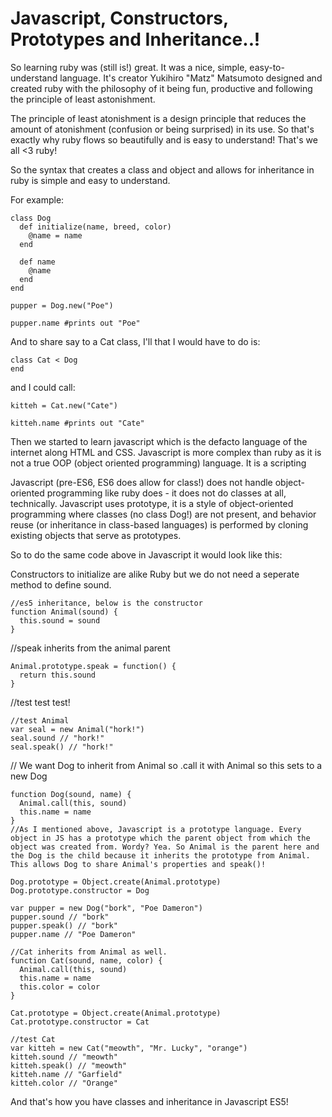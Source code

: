 # Javascript, Constructors, Prototypes and Inheritance..!
So learning ruby was (still is!) great. It was a nice, simple, easy-to-understand language. It's creator Yukihiro "Matz" Matsumoto designed and created ruby with the philosophy of it being fun, productive and following the principle of least astonishment.

The principle of least atonishment is a design principle that reduces the amount of atonishment (confusion or being surprised) in its use. So that's exactly why ruby flows so beautifully and is easy to understand! That's we all <3 ruby!

So the syntax that creates a class and object and allows for inheritance in ruby is simple and easy to understand.

For example:

```
class Dog
  def initialize(name, breed, color)
    @name = name
  end

  def name
    @name
  end
end

pupper = Dog.new("Poe")

pupper.name #prints out "Poe"
```

And to share say to a Cat class, I'll that I would have to do is:

```
class Cat < Dog
end
```

and I could call:

```
kitteh = Cat.new("Cate")

kitteh.name #prints out "Cate"
```

Then we started to learn javascript which is the defacto language of the internet along HTML and CSS. Javascript is more complex than ruby as it is not a true OOP (object oriented programming) language. It is a scripting

Javascript (pre-ES6, ES6 does allow for class!) does not handle object-oriented programming like ruby does - it does not do classes at all, technically. Javascript uses prototype, it is a style of object-oriented programming where classes (no class Dog!) are not present, and behavior reuse (or inheritance in class-based languages) is performed by cloning existing objects that serve as prototypes.

So to do the same code above in Javascript it would look like this:

Constructors to initialize are alike Ruby but we do not need a seperate method to define sound.

```
//es5 inheritance, below is the constructor
function Animal(sound) {
  this.sound = sound
}
```

//speak inherits from the animal parent
```
Animal.prototype.speak = function() {
  return this.sound
}
```
//test test test!
```
//test Animal
var seal = new Animal("hork!")
seal.sound // "hork!"
seal.speak() // "hork!"
```

// We want Dog to inherit from Animal so .call it with Animal so this sets to a new Dog
```
function Dog(sound, name) {
  Animal.call(this, sound)
  this.name = name
}
//As I mentioned above, Javascript is a prototype language. Every object in JS has a prototype which the parent object from which the object was created from. Wordy? Yea. So Animal is the parent here and the Dog is the child because it inherits the prototype from Animal. This allows Dog to share Animal's properties and speak()!

Dog.prototype = Object.create(Animal.prototype)
Dog.prototype.constructor = Dog

var pupper = new Dog("bork", "Poe Dameron")
pupper.sound // "bork"
pupper.speak() // "bork"
pupper.name // "Poe Dameron"
```
```
//Cat inherits from Animal as well.
function Cat(sound, name, color) {
  Animal.call(this, sound)
  this.name = name
  this.color = color
}

Cat.prototype = Object.create(Animal.prototype)
Cat.prototype.constructor = Cat

//test Cat
var kitteh = new Cat("meowth", "Mr. Lucky", "orange")
kitteh.sound // "meowth"
kitteh.speak() // "meowth"
kitteh.name // "Garfield"
kitteh.color // "Orange"
```

And that's how you have classes and inheritance in Javascript ES5!
